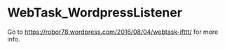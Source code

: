 # WebTask_WordpressListener
Go to https://robor78.wordpress.com/2016/08/04/webtask-ifttt/ for more info.
